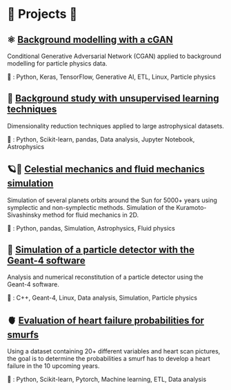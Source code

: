 # 🚀 Projects 🚀

## ⚛️ [Background modelling with a cGAN](https://github.com/BrieuxK/Background-Modelling-cGAN)
Conditional Generative Adversarial Network (CGAN) applied to background modelling for particle physics data.

🔑 : Python, Keras, TensorFlow, Generative AI, ETL, Linux, Particle physics

## 🌟 [Background study with unsupervised learning techniques](https://github.com/BrieuxK/Etude-du-bruit)
Dimensionality reduction techniques applied to large astrophysical datasets.

🔑 : Python, Scikit-learn, pandas, Data analysis, Jupyter Notebook, Astrophysics

## 🪐🌊 [Celestial mechanics and fluid mechanics simulation](https://github.com/BrieuxK/Kura-Siva_and_Celestial)
Simulation of several planets orbits around the Sun for 5000+ years using symplectic and non-symplectic methods.
Simulation of the Kuramoto-Sivashinsky method for fluid mechanics in 2D.

🔑 : Python, pandas, Simulation, Astrophysics, Fluid physics 

## 🔎 [Simulation of a particle detector with the Geant-4 software](https://github.com/BrieuxK/Geant4-Cosmic-Bench)
Analysis and numerical reconstitution of a particle detector using the Geant-4 software.

🔑 : C++, Geant-4, Linux, Data analysis, Simulation, Particle physics

## 🫀 [Evaluation of heart failure probabilities for smurfs](https://github.com/BrieuxK/Heart_failure_smurfs)
Using a dataset containing 20+ different variables and heart scan pictures, the goal is to determine the probabilities a smurf has to develop a heart failure in the 10 upcoming years.

🔑 : Python, Scikit-learn, Pytorch, Machine learning, ETL, Data analysis
